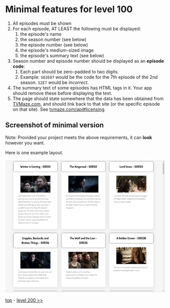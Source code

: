 # Minimal features for level 100

1. All episodes must be shown
1. For each episode, AT LEAST the following must be displayed:
   1. the episode's name
   1. the season number (see below)
   1. the episode number (see below)
   1. the episode's medium-sized image
   1. the episode's summary text (see below)
1. Season number and episode number should be displayed as an **episode code**:
   1. Each part should be zero-padded to two digits.
   1. Example: `S02E07` would be the code for the 7th episode of the 2nd season. `S2E7` would be _incorrect_.
1. The summary text of some episodes has HTML tags in it. Your app should remove these before displaying the text.
1. The page should state somewhere that the data has been obtained from [TVMaze.com](https://tvmaze.com/), and should link back to that site (or the specific episode on that site). See [tvmaze.com/api#licensing](https://www.tvmaze.com/api#licensing).

## Screenshot of minimal version

Note: Provided your project meets the above requirements, it can **look** however you want.

Here is one example layout.

![example screenshot of level 100 showing list of episodes](./example-screenshots/example-level-100.png)

[top](./readme.md) - [level 200 >>](./level-200.md)
